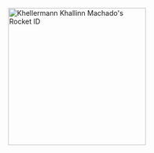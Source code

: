 <a href="https://app.rocketseat.com.br/me/khellermann"><img src="https://app.rocketseat.com.br/api/rocketid/share?slug=khellermann&type=card" width="280" alt="Khellermann Khallinn Machado's Rocket ID"/></a>
